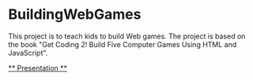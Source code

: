 # BuildingWebGames

This project is to teach kids to build Web games. The project is based on the book "Get Coding 2! Build Five Computer Games Using HTML and JavaScript".

[** Presentation **](./Presentation/README.md)